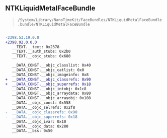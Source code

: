## NTKLiquidMetalFaceBundle

> `/System/Library/NanoTimeKit/FaceBundles/NTKLiquidMetalFaceBundle.bundle/NTKLiquidMetalFaceBundle`

```diff

-2398.53.19.0.0
+2398.92.0.0.0
   __TEXT.__text: 0x2378
   __TEXT.__auth_stubs: 0x2b0
   __TEXT.__objc_stubs: 0x680

   __DATA_CONST.__objc_classlist: 0x40
   __DATA_CONST.__objc_catlist: 0x0
   __DATA_CONST.__objc_imageinfo: 0x8
+  __DATA_CONST.__objc_classrefs: 0x90
+  __DATA_CONST.__objc_superrefs: 0x18
   __DATA_CONST.__objc_intobj: 0x1c8
   __DATA_CONST.__objc_arraydata: 0x80
   __DATA_CONST.__objc_arrayobj: 0x108
   __DATA.__objc_const: 0x558
   __DATA.__objc_selrefs: 0x2f8
-  __DATA.__objc_classrefs: 0x90
-  __DATA.__objc_superrefs: 0x18
   __DATA.__objc_ivar: 0x10
   __DATA.__objc_data: 0x280
   __DATA.__bss: 0x50

```
